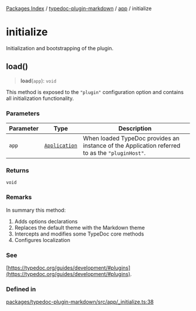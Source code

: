 [Packages Index](../../../../README.md) / [typedoc-plugin-markdown](../../../README.md) / [app](../../README.md) / initialize

# initialize

Initialization and bootstrapping of the plugin.

## load()

> **load**(`app`): `void`

This method is exposed to the `"plugin"` configuration option and contains all initialization functionality.

### Parameters

| Parameter | Type                                                              | Description                                                                                    |
| --------- | ----------------------------------------------------------------- | ---------------------------------------------------------------------------------------------- |
| `app`     | [`Application`](https://typedoc.org/api/classes/Application.html) | When loaded TypeDoc provides an instance of the Application referred to as the `"pluginHost"`. |

### Returns

`void`

### Remarks

In summary this method:

1. Adds options declarations
2. Replaces the default theme with the Markdown theme
3. Intercepts and modifies some TypeDoc core methods
4. Configures localization

### See

[https://typedoc.org/guides/development/#plugins](https://typedoc.org/guides/development/#plugins).

### Defined in

[packages/typedoc-plugin-markdown/src/app/\_initialize.ts:38](https://github.com/typedoc2md/typedoc-plugin-markdown/blob/12bf51d00a65a847fc03f2dc9341a184b33a3504/packages/typedoc-plugin-markdown/src/app/_initialize.ts#L38)
